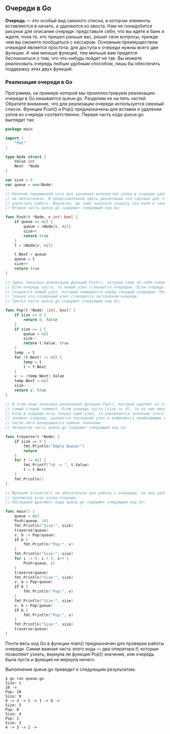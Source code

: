 ## Очереди в Go

**Очередь** — это особый вид связного списка, в котором элементы вставляются в начало, а удаляются из хвоста. Нам не понадобится рисунок для описания очереди:
представьте себе, что вы идете в банк и ждете, пока те, кто пришел раньше вас, решат свои вопросы, прежде чем вы сможете пообщаться с кассиром.
Основным преимуществом очередей является простота: для доступа к очереди нужны всего две функции. А чем меньше функций, тем меньше вам придется беспокоиться о том, что что-нибудь пойдет не так. Вы можете реализовать очередь
любым удобным способом, лишь бы обеспечить поддержку этих двух функций.

### Реализация очереди в Go
Программа, на примере которой мы проиллюстрируем реализацию очереди в Go,называется queue.go. Разделим ее на пять частей. Обратите внимание, что для
реализации очереди используется связный список. Функции Push() и Pop() предназначены для вставки и удаления узлов из очереди соответственно.
Первая часть кода queue.go выглядит так:

```go
package main

import (
	"fmt"
)

type Node struct {
	Value int
	Next  *Node
}

var size = 0
var queue = new(Node)

// Наличие переменной size для хранения количества узлов в очереди удобно, но
// не обязательно. В представленной здесь реализации это сделано для того, чтобы
// упростить работу. Вероятно, вы тоже захотите создать эти поля в своей структуре.
// Вторая часть queue.go содержит следующий код Go:

func Push(t *Node, v int) bool {
	if queue == nil {
		queue = &Node{v, nil}
		size++
		return true
	}
	t = &Node{v, nil}

	t.Next = queue
	queue = t
	size++
	return true
}

// Здесь показана реализация функции Push(), которая сама по себе очень проста.
// Если очередь пуста, то новый узел становится очередью. Если очередь не пуста, то
// создается новый узел, который помещается перед текущей очередью. После этого
// только что созданный узел становится заголовком очереди.
// Третья часть queue.go содержит следующий код Go:

func Pop(t *Node) (int, bool) {
	if size == 0 {
		return 0, false
	}
	if size == 1 {
		queue = nil
		size--
		return t.Value, true
	}
	temp := t
	for (t.Next) != nil {
		temp = t
		t = t.Next
	}
	v := (temp.Next).Value
	temp.Next = nil
	size--
	return v, true
}

// В этом коде показана реализация функции Pop(), которая удаляет из очереди
// самый старый элемент. Если очередь пуста (size == 0), то из нее ничего не извлекается.
// Если в очереди есть только один узел, то извлекается значение этого узла, после чего очередь становится пустой. В противном случае извлекается последний
// элемент очереди, удаляется последний узел и изменяются необходимые указатели,
// после чего возвращается нужное значение.
// Четвертая часть queue.go содержит следующий код Go:

func traverse(t *Node) {
	if size == 0 {
		fmt.Println("Empty Queue!")
		return
	}
	for t != nil {
		fmt.Printf("%d -> ", t.Value)
		t = t.Next
	}
	fmt.Println()
}

// Функция traverse() не обязательна для работы с очередью, но она удобна для
// просмотра всех узлов очереди.
// Последний фрагмент кода queue.go содержит следующий код Go:

func main() {
	queue = nil
	Push(queue, 10)
	fmt.Println("Size:", size)
	traverse(queue)
	v, b := Pop(queue)
	if b {
		fmt.Println("Pop:", v)
	}
	fmt.Println("Size:", size)
	for i := 0; i < 5; i++ {
		Push(queue, i)
	}
	traverse(queue)
	fmt.Println("Size:", size)
	v, b = Pop(queue)
	if b {
		fmt.Println("Pop:", v)
	}
	fmt.Println("Size:", size)
	v, b = Pop(queue)
	if b {
		fmt.Println("Pop:", v)
	}
	fmt.Println("Size:", size)
	traverse(queue)
}

```

Почти весь код Go в функции main() предназначен для проверки работы очереди. Самая важная часть этого кода — два оператора if, которые позволяют узнать,
вернула ли функция Pop() значение, или очередь была пуста и функция не вернула
ничего.

Выполнение queue.go приведет к следующим результатам:

```
$ go run queue.go
Size: 1
10 ->
Pop: 10
Size: 0
4 -> 3 -> 2 -> 1 -> 0 ->
Size: 5
Pop: 0
Size: 4
Pop: 1
Size: 3
4 -> 3 -> 2 ->
```

